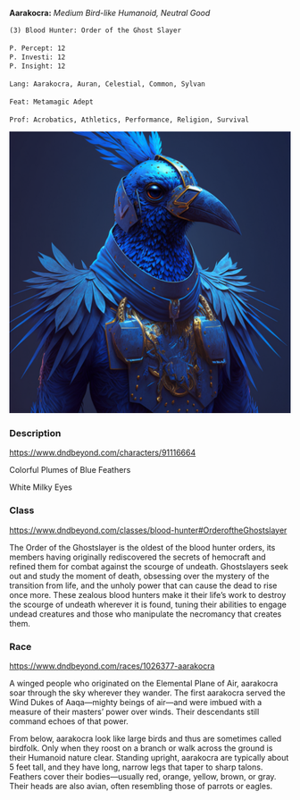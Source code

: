 **Aarakocra:** *Medium Bird-like Humanoid, Neutral Good*

	(3) Blood Hunter: Order of the Ghost Slayer

	P. Percept: 12
	P. Investi: 12
	P. Insight: 12

	Lang: Aarakocra, Auran, Celestial, Common, Sylvan

	Feat: Metamagic Adept

	Prof: Acrobatics, Athletics, Performance, Religion, Survival

![Pobis](/Player_Characters/attachments/deekeek_hiqui.png)

### Description
https://www.dndbeyond.com/characters/91116664

Colorful Plumes of Blue Feathers

White Milky Eyes

### Class 
https://www.dndbeyond.com/classes/blood-hunter#OrderoftheGhostslayer

The Order of the Ghostslayer is the oldest of the blood hunter orders, its members having originally rediscovered the secrets of hemocraft and refined them for combat against the scourge of undeath. Ghostslayers seek out and study the moment of death, obsessing over the mystery of the transition from life, and the unholy power that can cause the dead to rise once more. These zealous blood hunters make it their life’s work to destroy the scourge of undeath wherever it is found, tuning their abilities to engage undead creatures and those who manipulate the necromancy that creates them.

### Race
https://www.dndbeyond.com/races/1026377-aarakocra

A winged people who originated on the Elemental Plane of Air, aarakocra soar through the sky wherever they wander. The first aarakocra served the Wind Dukes of Aaqa—mighty beings of air—and were imbued with a measure of their masters’ power over winds. Their descendants still command echoes of that power.

From below, aarakocra look like large birds and thus are sometimes called birdfolk. Only when they roost on a branch or walk across the ground is their Humanoid nature clear. Standing upright, aarakocra are typically about 5 feet tall, and they have long, narrow legs that taper to sharp talons. Feathers cover their bodies—usually red, orange, yellow, brown, or gray. Their heads are also avian, often resembling those of parrots or eagles.